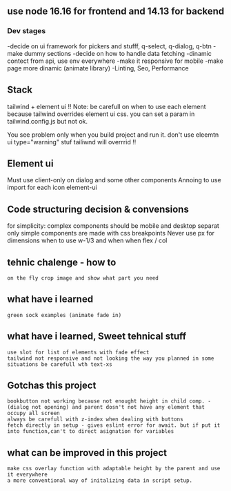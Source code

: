 ## use node 16.16 for frontend and 14.13 for backend
### Dev stages
-decide on ui framework for pickers and stufff, q-select, q-dialog, q-btn
-make dummy sections
-decide on how to handle data fetching
-dinamic contect from api, use env everywhere 
-make it responsive for mobile
-make page more dinamic (animate library)
-Linting, Seo, Performance

## Stack
tailwind + element ui 
!! Note: be carefull on when to use each element because tailwind overrides element ui css.
you can set a param in tailwind.config.js but not ok.

You see problem only when you build project and run it.
    don't use eleemtn ui type="warning" stuf tailiwnd will overrrid !!

## Element ui 
Must use client-only on dialog and some other components
Annoing to use import for each icon element-ui 


## Code structuring decision & convensions
for simplicity:
  complex components should be mobile and desktop separat
  only simple components are made with css breakpoints 
  Never use px for dimensions
  when to use w-1/3 and when when flex / col

## tehnic chalenge - how to
    on the fly crop image and show what part you need

## what have i learned
    green sock examples (animate fade in)

## what have i learned, Sweet tehnical stuff
    use slot for list of elements with fade effect
    tailwind not responsive and not looking the way you planned in some situations be carefull wth text-xs

## Gotchas this project
    bookbutton not working because not enought height in child comp. - (dialog not opening) and parent dosn't not have any element that occupy all screen
    always be carefull with z-index when dealing with buttons
    fetch directly in setup - gives eslint error for await. but if put it into function,can't to direct asignation for variables

## what can be improved in this project
    make css overlay function with adaptable height by the parent and use it everywhere
    a more conventional way of initalizing data in script setup.


